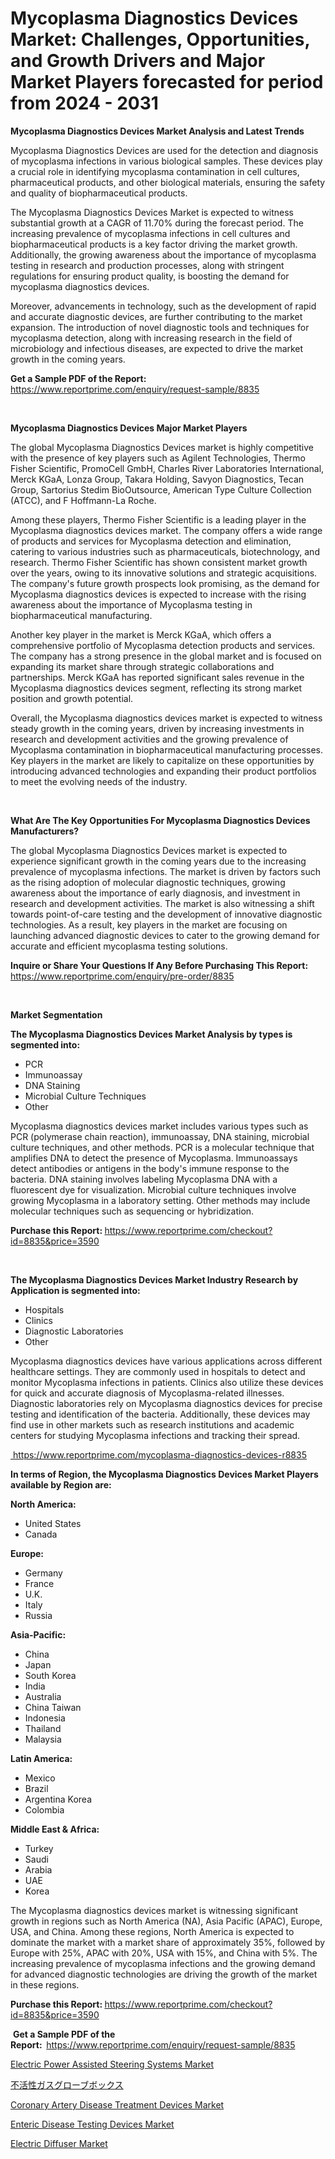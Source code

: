 <p><h1>Mycoplasma Diagnostics Devices Market: Challenges, Opportunities, and Growth Drivers and Major Market Players forecasted for period from 2024 - 2031</h1></p><p><strong>Mycoplasma Diagnostics Devices Market Analysis and Latest Trends</strong></p>
<p><p>Mycoplasma Diagnostics Devices are used for the detection and diagnosis of mycoplasma infections in various biological samples. These devices play a crucial role in identifying mycoplasma contamination in cell cultures, pharmaceutical products, and other biological materials, ensuring the safety and quality of biopharmaceutical products.</p><p>The Mycoplasma Diagnostics Devices Market is expected to witness substantial growth at a CAGR of 11.70% during the forecast period. The increasing prevalence of mycoplasma infections in cell cultures and biopharmaceutical products is a key factor driving the market growth. Additionally, the growing awareness about the importance of mycoplasma testing in research and production processes, along with stringent regulations for ensuring product quality, is boosting the demand for mycoplasma diagnostics devices.</p><p>Moreover, advancements in technology, such as the development of rapid and accurate diagnostic devices, are further contributing to the market expansion. The introduction of novel diagnostic tools and techniques for mycoplasma detection, along with increasing research in the field of microbiology and infectious diseases, are expected to drive the market growth in the coming years.</p></p>
<p><strong>Get a Sample PDF of the Report:&nbsp;</strong> <a href="https://www.reportprime.com/enquiry/request-sample/8835">https://www.reportprime.com/enquiry/request-sample/8835</a></p>
<p>&nbsp;</p>
<p><strong>Mycoplasma Diagnostics Devices Major Market Players</strong></p>
<p><p>The global Mycoplasma Diagnostics Devices market is highly competitive with the presence of key players such as Agilent Technologies, Thermo Fisher Scientific, PromoCell GmbH, Charles River Laboratories International, Merck KGaA, Lonza Group, Takara Holding, Savyon Diagnostics, Tecan Group, Sartorius Stedim BioOutsource, American Type Culture Collection (ATCC), and F Hoffmann-La Roche.</p><p>Among these players, Thermo Fisher Scientific is a leading player in the Mycoplasma diagnostics devices market. The company offers a wide range of products and services for Mycoplasma detection and elimination, catering to various industries such as pharmaceuticals, biotechnology, and research. Thermo Fisher Scientific has shown consistent market growth over the years, owing to its innovative solutions and strategic acquisitions. The company's future growth prospects look promising, as the demand for Mycoplasma diagnostics devices is expected to increase with the rising awareness about the importance of Mycoplasma testing in biopharmaceutical manufacturing.</p><p>Another key player in the market is Merck KGaA, which offers a comprehensive portfolio of Mycoplasma detection products and services. The company has a strong presence in the global market and is focused on expanding its market share through strategic collaborations and partnerships. Merck KGaA has reported significant sales revenue in the Mycoplasma diagnostics devices segment, reflecting its strong market position and growth potential.</p><p>Overall, the Mycoplasma diagnostics devices market is expected to witness steady growth in the coming years, driven by increasing investments in research and development activities and the growing prevalence of Mycoplasma contamination in biopharmaceutical manufacturing processes. Key players in the market are likely to capitalize on these opportunities by introducing advanced technologies and expanding their product portfolios to meet the evolving needs of the industry.</p></p>
<p>&nbsp;</p>
<p><strong>What Are The Key Opportunities For Mycoplasma Diagnostics Devices Manufacturers?</strong></p>
<p><p>The global Mycoplasma Diagnostics Devices market is expected to experience significant growth in the coming years due to the increasing prevalence of mycoplasma infections. The market is driven by factors such as the rising adoption of molecular diagnostic techniques, growing awareness about the importance of early diagnosis, and investment in research and development activities. The market is also witnessing a shift towards point-of-care testing and the development of innovative diagnostic technologies. As a result, key players in the market are focusing on launching advanced diagnostic devices to cater to the growing demand for accurate and efficient mycoplasma testing solutions.</p></p>
<p><strong>Inquire or Share Your Questions If Any Before Purchasing This Report:</strong> <a href="https://www.reportprime.com/enquiry/pre-order/8835">https://www.reportprime.com/enquiry/pre-order/8835</a></p>
<p>&nbsp;</p>
<p><strong>Market Segmentation</strong></p>
<p><strong>The Mycoplasma Diagnostics Devices Market Analysis by types is segmented into:</strong></p>
<p><ul><li>PCR</li><li>Immunoassay</li><li>DNA Staining</li><li>Microbial Culture Techniques</li><li>Other</li></ul></p>
<p><p>Mycoplasma diagnostics devices market includes various types such as PCR (polymerase chain reaction), immunoassay, DNA staining, microbial culture techniques, and other methods. PCR is a molecular technique that amplifies DNA to detect the presence of Mycoplasma. Immunoassays detect antibodies or antigens in the body's immune response to the bacteria. DNA staining involves labeling Mycoplasma DNA with a fluorescent dye for visualization. Microbial culture techniques involve growing Mycoplasma in a laboratory setting. Other methods may include molecular techniques such as sequencing or hybridization.</p></p>
<p><strong>Purchase this Report:&nbsp;</strong><a href="https://www.reportprime.com/checkout?id=8835&price=3590">https://www.reportprime.com/checkout?id=8835&price=3590</a></p>
<p>&nbsp;</p>
<p><strong>The Mycoplasma Diagnostics Devices Market Industry Research by Application is segmented into:</strong></p>
<p><ul><li>Hospitals</li><li>Clinics</li><li>Diagnostic Laboratories</li><li>Other</li></ul></p>
<p><p>Mycoplasma diagnostics devices have various applications across different healthcare settings. They are commonly used in hospitals to detect and monitor Mycoplasma infections in patients. Clinics also utilize these devices for quick and accurate diagnosis of Mycoplasma-related illnesses. Diagnostic laboratories rely on Mycoplasma diagnostics devices for precise testing and identification of the bacteria. Additionally, these devices may find use in other markets such as research institutions and academic centers for studying Mycoplasma infections and tracking their spread.</p></p>
<p><a href="https://www.reportprime.com/mycoplasma-diagnostics-devices-r8835">&nbsp;https://www.reportprime.com/mycoplasma-diagnostics-devices-r8835</a></p>
<p><strong>In terms of Region, the Mycoplasma Diagnostics Devices Market Players available by Region are:</strong></p>
<p>
    <p> <strong> North America: </strong>
        <ul>
            <li>United States</li>
            <li>Canada</li>
        </ul>
        </p> 
    <p> <strong> Europe: </strong>
        <ul>
            <li>Germany</li>
            <li>France</li>
            <li>U.K.</li>
            <li>Italy</li>
            <li>Russia</li>
        </ul>
        </p> 
    <p> <strong> Asia-Pacific: </strong>
        <ul>
            <li>China</li>
            <li>Japan</li>
            <li>South Korea</li>
            <li>India</li>
            <li>Australia</li>
            <li>China Taiwan</li>
            <li>Indonesia</li>
            <li>Thailand</li>
            <li>Malaysia</li>
        </ul>
        </p> 
    <p> <strong> Latin America: </strong>
        <ul>
            <li>Mexico</li>
            <li>Brazil</li>
            <li>Argentina Korea</li>
            <li>Colombia</li>
        </ul>
        </p> 
    <p> <strong> Middle East & Africa: </strong>
        <ul>
            <li>Turkey</li>
            <li>Saudi</li>
            <li>Arabia</li>
            <li>UAE</li>
            <li>Korea</li>
        </ul>
    </p>
    </p>
<p><p>The Mycoplasma diagnostics devices market is witnessing significant growth in regions such as North America (NA), Asia Pacific (APAC), Europe, USA, and China. Among these regions, North America is expected to dominate the market with a market share of approximately 35%, followed by Europe with 25%, APAC with 20%, USA with 15%, and China with 5%. The increasing prevalence of mycoplasma infections and the growing demand for advanced diagnostic technologies are driving the growth of the market in these regions.</p></p>
<p><strong>Purchase this Report: </strong><a href="https://www.reportprime.com/checkout?id=8835&price=3590">https://www.reportprime.com/checkout?id=8835&price=3590</a></p>
<p>&nbsp;<strong>Get a Sample PDF of the Report:&nbsp;&nbsp;</strong><a href="https://www.reportprime.com/enquiry/request-sample/8835">https://www.reportprime.com/enquiry/request-sample/8835</a></p>
<p><strong></strong></p>
<p><p><a href="https://www.linkedin.com/pulse/electric-power-assisted-steering-systems-market-size-furnishes-uhgcf">Electric Power Assisted Steering Systems Market</a></p><p><a href="https://github.com/EstelWisozk1/Market-Research-Report-List-1/blob/main/211542477629.md">不活性ガスグローブボックス</a></p><p><a href="https://github.com/GageWest1962/Market-Research-Report-List-1/blob/main/coronary-artery-disease-treatment-devices-market.md">Coronary Artery Disease Treatment Devices Market</a></p><p><a href="https://github.com/Hazelklievgspy6vdcsmu106w/Market-Research-Report-List-2/blob/main/enteric-disease-testing-devices-market.md">Enteric Disease Testing Devices Market</a></p><p><a href="https://issuu.com/reportprime-2/docs/electric-diffuser-market-size-2030.pptx">Electric Diffuser Market</a></p></p>
